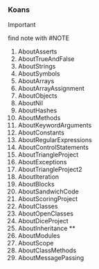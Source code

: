 ### Koans

> [!IMPORTANT]
> find note with #NOTE

 1. AboutAsserts
 2. AboutTrueAndFalse
 3. AboutStrings
 4. AboutSymbols
 5. AboutArrays
 6. AboutArrayAssignment
 7. AboutObjects
 8. AboutNil
 9. AboutHashes
10. AboutMethods
11. AboutKeywordArguments
12. AboutConstants
13. AboutRegularExpressions
14. AboutControlStatements
15. AboutTriangleProject
16. AboutExceptions
17. AboutTriangleProject2
18. AboutIteration
19. AboutBlocks
20. AboutSandwichCode
21. AboutScoringProject
22. AboutClasses
23. AboutOpenClasses
24. AboutDiceProject
25. AboutInheritance **
26. AboutModules
27. AboutScope
28. AboutClassMethods
29. AboutMessagePassing
